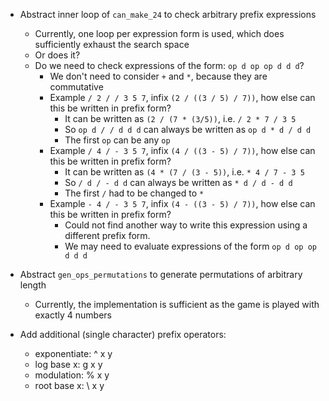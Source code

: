 * Abstract inner loop of `can_make_24` to check arbitrary prefix expressions
    * Currently, one loop per expression form is used, which does sufficiently
      exhaust the search space
    * Or does it?
    * Do we need to check expressions of the form: `op d op op d d d`?
        * We don't need to consider `+` and `*`, because they are commutative
        * Example `/ 2 / / 3 5 7`, infix `(2 / ((3 / 5) / 7))`, how else can this be written in prefix form?
            * It can be written as `(2 / (7 * (3/5))`, i.e. `/ 2 * 7 / 3 5`
            * So `op d / / d d d` can always be written as `op d * d / d d`
            * The first `op` can be any `op`
        * Example `/ 4 / - 3 5 7`, infix `(4 / ((3 - 5) / 7))`, how else can this be written in prefix form?
            * It can be written as `(4 * (7 / (3 - 5))`, i.e. `* 4 / 7 - 3 5`
            * So `/ d / - d d` can always be written as `* d / d - d d`
            * The first `/` had to be changed to `*`
        * Example `- 4 / - 3 5 7`, infix `(4 - ((3 - 5) / 7))`, how else can this be written in prefix form?
            * Could not find another way to write this expression using a different prefix form.
            * We may need to evaluate expressions of the form `op d op op d d d`

* Abstract `gen_ops_permutations` to generate permutations of arbitrary length
    * Currently, the implementation is sufficient as the game is played with
      exactly 4 numbers

* Add additional (single character) prefix operators:
    * exponentiate:   ^ x y
    * log base x:     g x y
    * modulation:     % x y
    * root base x:    \ x y

